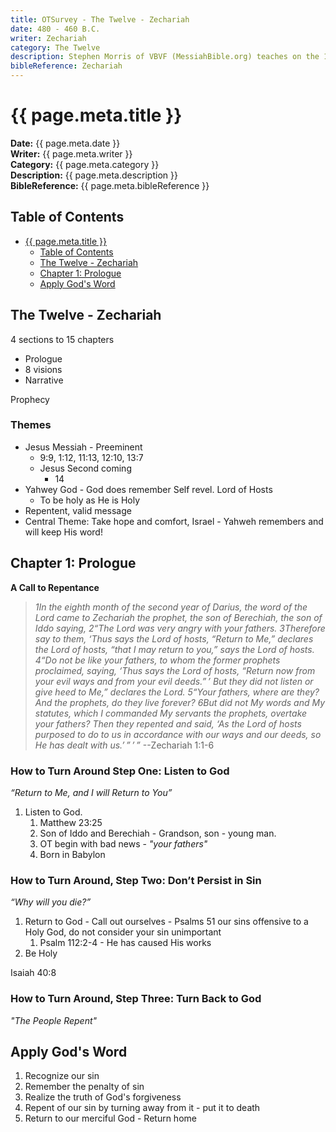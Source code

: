 ```yaml
---
title: OTSurvey - The Twelve - Zechariah
date: 480 - 460 B.C.
writer: Zechariah
category: The Twelve
description: Stephen Morris of VBVF (MessiahBible.org) teaches on the 12 (minor or shorter prophetic books of the OT)
bibleReference: Zechariah
---
```


# {{ page.meta.title }}

**Date:** {{ page.meta.date }}  
**Writer:** {{ page.meta.writer }}  
**Category:** {{ page.meta.category }}  
**Description:** {{ page.meta.description }}  
**BibleReference:** {{ page.meta.bibleReference }}

## Table of Contents

- [{{ page.meta.title }}](#-pagemetatitle-)
  - [Table of Contents](#table-of-contents)
  - [The Twelve - Zechariah](#the-twelve---zechariah)
  - [Chapter 1: Prologue](#chapter-1-prologue)
  - [Apply God's Word](#apply-gods-word)

## The Twelve - Zechariah

4 sections to 15 chapters

- Prologue
- 8 visions
- Narrative

Prophecy

### Themes

- Jesus Messiah - Preeminent
  - 9:9, 1:12, 11:13, 12:10, 13:7
  - Jesus Second coming
    - 14
- Yahwey God - God does remember Self revel. Lord of Hosts
  - To be holy as He is Holy
- Repentent, valid message
- Central Theme: Take hope and comfort, Israel - Yahweh remembers and will keep His word!

## Chapter 1: Prologue

**A Call to Repentance**  

> *1In the eighth month of the second year of Darius, the word of the Lord came to Zechariah the prophet, the son of Berechiah, the son of Iddo saying, 2“The Lord was very angry with your fathers. 3Therefore say to them, ‘Thus says the Lord of hosts, “Return to Me,” declares the Lord of hosts, “that I may return to you,” says the Lord of hosts. 4“Do not be like your fathers, to whom the former prophets proclaimed, saying, ‘Thus says the Lord of hosts, “Return now from your evil ways and from your evil deeds.” ’ But they did not listen or give heed to Me,” declares the Lord. 5“Your fathers, where are they? And the prophets, do they live forever? 6But did not My words and My statutes, which I commanded My servants the prophets, overtake your fathers? Then they repented and said, ‘As the Lord of hosts purposed to do to us in accordance with our ways and our deeds, so He has dealt with us.’ ” ’ ”*
> --Zechariah 1:1-6

### How to Turn Around Step One: Listen to God

*“Return to Me, and I will Return to You”*

1. Listen to God.
   1. Matthew 23:25
   2. Son of Iddo and Berechiah - Grandson, son - young man.
   3. OT begin with bad news - *"your fathers"*
   4. Born in Babylon

### How to Turn Around, Step Two: Don’t Persist in Sin

*“Why will you die?”*

1. Return to God - Call out ourselves - Psalms 51 our sins offensive to a Holy God, do not consider your sin unimportant
      1. Psalm 112:2-4 - He has caused His works
2. Be Holy

Isaiah 40:8

### How to Turn Around, Step Three: Turn Back to God

*"The People Repent"*

## Apply God's Word

1. Recognize our sin
1. Remember the penalty of sin
1. Realize the truth of God's forgiveness
1. Repent of our sin by turning away from it - put it to death
1. Return to our merciful God - Return home
